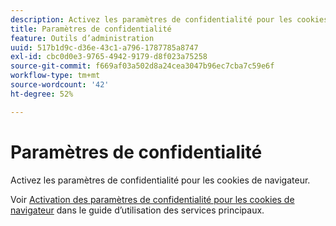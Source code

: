 ```yaml
---
description: Activez les paramètres de confidentialité pour les cookies de navigateur.
title: Paramètres de confidentialité
feature: Outils d’administration
uuid: 517b1d9c-d36e-43c1-a796-1787785a8747
exl-id: cbc0d0e3-9765-4942-9179-d8f023a75258
source-git-commit: f669af03a502d8a24cea3047b96ec7cba7c59e6f
workflow-type: tm+mt
source-wordcount: '42'
ht-degree: 52%

---
```


# Paramètres de confidentialité

Activez les paramètres de confidentialité pour les cookies de navigateur.

Voir [Activation des paramètres de confidentialité pour les cookies de navigateur](https://experienceleague.adobe.com/docs/core-services/interface/ec-cookies/browser-cookie-settings.html) dans le guide d’utilisation des services principaux.
